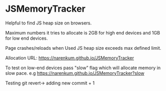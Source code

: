 # JSMemoryTracker

Helpful to find JS heap size on browsers.

Maximum numbers it tries to allocate is 2GB for high end devices and 1GB for low end devices.

Page crashes/reloads when Used JS heap size exceeds max defined limit.

Allocation URL: https://narenkum.github.io/JSMemoryTracker

To test on low-end devices pass "slow" flag which will allocate memory in slow pace.
  e.g https://narenkum.github.io/JSMemoryTracker?slow
  
  Testing git revert->
  adding new commit + 1
